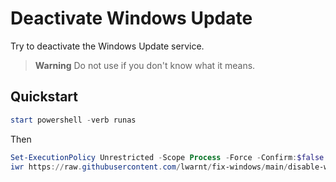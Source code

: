 # Deactivate Windows Update

Try to deactivate the Windows Update service.

> **Warning** Do not use if you don't know what it means.

## Quickstart

```Powershell
start powershell -verb runas
```

Then

```Powershell
Set-ExecutionPolicy Unrestricted -Scope Process -Force -Confirm:$false
iwr https://raw.githubusercontent.com/lwarnt/fix-windows/main/disable-windows-update/main.ps1 | iex
```


